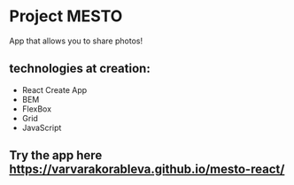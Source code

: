 # Project MESTO

App that allows you to share photos!

## technologies at creation:
* React Create App
* BEM
* FlexBox
* Grid
* JavaScript

## Try the app here https://varvarakorableva.github.io/mesto-react/

